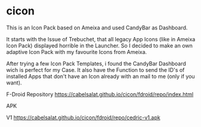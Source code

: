 # cicon

This is an Icon Pack based on Ameixa and used CandyBar as Dashboard.

It starts with the Issue of Trebuchet, that all legacy App Icons (like in Ameixa Icon Pack) displayed horrible in the Launcher. So I decided to make an own adaptive Icon Pack with my favourite Icons from Ameixa.

After trying a few Icon Pack Templates, i found the CandyBar Dashboard wich is perfect for my Case. It also have the Function to send the ID's of installed Apps that don't have an Icon already with an mail to me (only if you want).



F-Droid Repository
https://cabelsalat.github.io/cicon/fdroid/repo/index.html



APK

V1
https://cabelsalat.github.io/cicon/fdroid/repo/cedric-v1.apk
